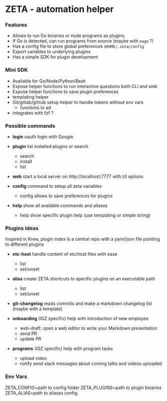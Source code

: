 

# ZETA - automation helper


### Features
- Allows to run Go binaries or node programs as plugins. 
- If Go is detected, can run programs from source (maybe with `mage` ?) 
- Has a config file to store global preferences `$HOME/.zeta/config`
- Export variables to underlying plugins
- Has a simple SDK for plugin development
	
	
### Mini SDK
- Available for Go/Node/Python/Bash 
- Expose helper functions to run interactive questions both CLI and web
- Expose helper functions to save plugin preferences
- templating helper
- Git/gitlab/gihtub setup helper to handle tokens without env vars
	- functions to ad
- integrates with fzf  ?


### Possible commands 

- **login**  oauth login with Google
- **plugin** list installed plugins or search
	- search 
	- install 
	- list 
- **web**  start a local server on http://localhost:7777 with UI options
- **config** command to setup all zeta variables
	- config <plugin> allows to save preferences for plugins

- **help** show all available commands and aliases
	- help <plugin> show specific plugin help (use templating or simple string)



### Plugins ideas

Inspired in Krew, plugin index is a central repo with a yaml/json file pointing to different plugins

- **etc-host** handle content of etc/host files with ease
	- list 
	- set/unset

- **alias** create ZETA shortcuts to specific plugins on an executable path
	- list
	- set/unset

- **git-changelog** reads commits and make a markdown changelog list (maybe with a template)

- **onboarding** (IGZ specific) help with introduction of new employee
	- web-draft: open a web editor to write your Markdown presentation
	- send PR
	- update PR

- **programs** (IGZ specific) help with program tasks
	- upload video
	- notify  send slack messages about coming talks and videos uploaded
		
### Env Vars
ZETA_CONFIG=path to config folder
ZETA_PLUGINS=path to plugin binaries
ZETA_ALIAS=path to aliases config


	
<!--stackedit_data:
eyJoaXN0b3J5IjpbLTcxNjYxOTQ4MiwxNDEwMzY0OTcsLTEwND
M1NTAyOTYsLTEwMzI4ODYzNjVdfQ==
-->